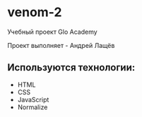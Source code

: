# venom-2
Учебный проект Glo Academy

Проект выполняет - Андрей Лащёв
## Используются технологии:
- HTML
- CSS
- JavaScript
- Normalize
